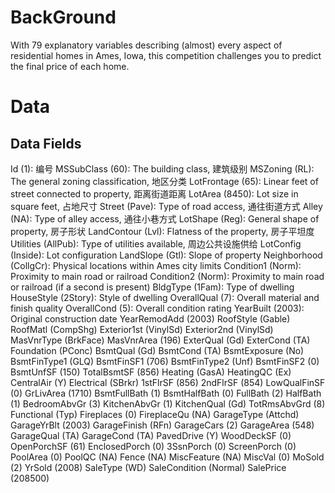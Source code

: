 # BackGround

With 79 explanatory variables describing (almost) every aspect of residential homes in Ames, Iowa, this competition challenges you to predict the final price of each home.

# Data

## Data Fields

Id  (1): 编号
MSSubClass  (60): The building class, 建筑级别
MSZoning    (RL): The general zoning classification, 地区分类
LotFrontage (65): Linear feet of street connected to property, 距离街道距离
LotArea (8450): Lot size in square feet, 占地尺寸
Street  (Pave): Type of road access, 通往街道方式
Alley   (NA): Type of alley access, 通往小巷方式
LotShape    (Reg): General shape of property, 房子形状
LandContour (Lvl): Flatness of the property, 房子平坦度
Utilities   (AllPub): Type of utilities available, 周边公共设施供给
LotConfig   (Inside): Lot configuration
LandSlope   (Gtl): Slope of property
Neighborhood    (CollgCr): Physical locations within Ames city limits
Condition1  (Norm): Proximity to main road or railroad
Condition2  (Norm): Proximity to main road or railroad (if a second is present)
BldgType    (1Fam): Type of dwelling
HouseStyle  (2Story): Style of dwelling
OverallQual (7): Overall material and finish quality
OverallCond (5): Overall condition rating
YearBuilt   (2003): Original construction date
YearRemodAdd    (2003)
RoofStyle   (Gable)
RoofMatl    (CompShg)
Exterior1st (VinylSd)
Exterior2nd (VinylSd)
MasVnrType  (BrkFace)
MasVnrArea  (196)
ExterQual   (Gd)
ExterCond   (TA)
Foundation  (PConc)
BsmtQual    (Gd)
BsmtCond    (TA)
BsmtExposure    (No)
BsmtFinType1    (GLQ)
BsmtFinSF1  (706)
BsmtFinType2    (Unf)
BsmtFinSF2  (0)
BsmtUnfSF   (150)
TotalBsmtSF (856)
Heating (GasA)
HeatingQC   (Ex)
CentralAir  (Y)
Electrical  (SBrkr)
1stFlrSF    (856)
2ndFlrSF    (854)
LowQualFinSF    (0)
GrLivArea   (1710)
BsmtFullBath    (1)
BsmtHalfBath    (0)
FullBath    (2)
HalfBath    (1)
BedroomAbvGr    (3)
KitchenAbvGr    (1)
KitchenQual (Gd)
TotRmsAbvGrd    (8)
Functional  (Typ)
Fireplaces  (0)
FireplaceQu (NA)
GarageType  (Attchd)
GarageYrBlt (2003)
GarageFinish    (RFn)
GarageCars  (2)
GarageArea  (548)
GarageQual  (TA)
GarageCond  (TA)
PavedDrive  (Y)
WoodDeckSF  (0)
OpenPorchSF (61)
EnclosedPorch   (0)
3SsnPorch   (0)
ScreenPorch (0)
PoolArea    (0)
PoolQC  (NA)
Fence   (NA)
MiscFeature (NA)
MiscVal (0)
MoSold  (2)
YrSold  (2008)
SaleType    (WD)
SaleCondition   (Normal)
SalePrice   (208500)